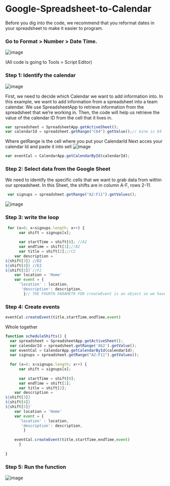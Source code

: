 # Google-Spreadsheet-to-Calendar

Before you dig into the code, we recommend that you reformat dates in your spreadsheet  to make it easier to program. 
### Go to Format > Number > Date Time.
![image](https://user-images.githubusercontent.com/31392756/76848179-857ed200-6843-11ea-9a46-50cd1fa809c2.png)



(All code is going to Tools > Script Editor)

### Step 1: Identify the calendar
![image](https://user-images.githubusercontent.com/31392756/76848679-67fe3800-6844-11ea-9a93-7a62f091bacd.png)


First, we need to decide which Calendar we want to add information into. In this example, we want to add information from a spreadsheet into a team calendar. We use SpreadsheetApp to retrieve information from the spreadsheet that we’re working in. Then, the code will help us retrieve the value of the calendar ID from the cell that it lives in.

```javascript
var spreadsheet = SpreadsheetApp.getActiveSheet();
var calendarId = spreadsheet.getRange("C64").getValue();// mine is 64
```

Where getRange is the cell where you put your CalendarId
Next acces your calendar Id and paste it into sell
![image](https://user-images.githubusercontent.com/31392756/76848425-f0c8a400-6843-11ea-84b2-c6de1c96fe54.png)


```javascript 
var eventCal = CalendarApp.getCalendarById(calendarId);
```

### Step 2: Select data from the Google Sheet

We need to identify the specific cells that we want to grab data from within our spreadsheet.
In this Sheet, the shifts are in column A-F, rows 2-11.

```javascript
 var signups = spreadsheet.getRange("A2:F11").getValues();
```
![image](https://user-images.githubusercontent.com/31392756/76848499-1c4b8e80-6844-11ea-9f09-fe1123ed304e.png)


### Step 3: write the loop

```javascript
 for (x=0; x<signups.length; x++) {
      var shift = signups[x];
      
      var startTime = shift[0]; //A2
      var endTime = shift[1];//B2
      var title = shift[2];//C2
    var description = `
${shift[3]} //D2
${shift[4]} //E2
${shift[5]}`//F2
    var location = 'Home'
    var event = {
      'location' : location,
       'description': description,
        }// THE FOURTH PARAMETR FOR createEvent is an object so we have to put everething in object to show the description
```

### Step 4: Create events


```javascript
eventCal.createEvent(title,startTime,endTime,event)
```



Whole together
```javascript
function scheduleShifts() {
  var spreadsheet = SpreadsheetApp.getActiveSheet();
  var calendarId = spreadsheet.getRange('A62').getValue();
  var eventCal = CalendarApp.getCalendarById(calendarId);
  var signups = spreadsheet.getRange("A2:F11").getValues();
 
  for (x=0; x<signups.length; x++) {
      var shift = signups[x];
      
      var startTime = shift[0];
      var endTime = shift[1];
      var title = shift[2];
    var description = `
${shift[3]} 
${shift[4]} 
${shift[5]}`
    var location = 'Home'
    var event = {
      'location' : location,
       'description': description,
        }
 
    eventCal.createEvent(title,startTime,endTime,event)
      }
   
}

```

### Step 5: Run the function

![image](https://user-images.githubusercontent.com/31392756/76848770-8b28e780-6844-11ea-899a-5aa02c589d17.png)

